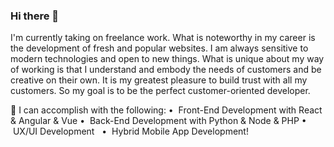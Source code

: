 ### Hi there 👋
 I'm currently taking on freelance work. What is noteworthy in my career is the development of fresh and popular websites. I am always sensitive to modern technologies and open to new things. What is unique about my way of working is that I understand and embody the needs of customers and be creative on their own. It is my greatest pleasure to build trust with all my customers. So my goal is to be the perfect customer-oriented developer.

🤔 I can accomplish with the following:
	•  Front-End Development with React & Angular & Vue
	•  Back-End Development with Python & Node & PHP
	•  UX/UI Development
        •  Hybrid Mobile App Development!

<!--
**smiley717/smiley717** is a ✨ _special_ ✨ repository because its `README.md` (this file) appears on your GitHub profile.

Here are some ideas to get you started:

- 🔭 I’m currently working on ...
- 🌱 I’m currently learning ...
- 👯 I’m looking to collaborate on ...
- 🤔 I’m looking for help with ...
- 💬 Ask me about ...
- 📫 How to reach me: ...
- 😄 Pronouns: ...
- ⚡ Fun fact: ...
-->
